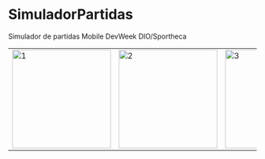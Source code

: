 # SimuladorPartidas
Simulador de partidas Mobile DevWeek DIO/Sportheca

<table>
  <tr>
    <td> <img src="https://user-images.githubusercontent.com/18491888/150694258-92e85553-6792-41ec-87b8-be800e9d2a4c.png"  alt="1" width = 200px- ></td>
    <td><img src="https://user-images.githubusercontent.com/18491888/150694264-174f81f1-7d13-4aa7-a29f-3b43da921d12.png" alt="2" width = 200px></td>
    <td><img src="https://user-images.githubusercontent.com/18491888/150694267-9989d1db-0eba-4433-a09a-917ae3158321.png" alt="3" width = 200px></td>
  </tr>
</table>
